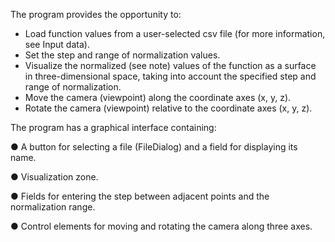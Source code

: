 The program provides the opportunity to:
- Load function values from a user-selected csv file
(for more information, see Input data).
- Set the step and range of normalization values.
- Visualize the normalized (see note) values of the function as a
surface in three-dimensional space, taking into account the specified step and range
of normalization.
- Move the camera (viewpoint) along the coordinate axes (x, y, z).
- Rotate the camera (viewpoint) relative to the coordinate axes (x, y, z).

The program has a graphical interface containing:

● A button for selecting a file (FileDialog) and a field for displaying its name.

● Visualization zone.

● Fields for entering the step between adjacent points and the normalization range.

● Control elements for moving and rotating the camera along three axes.

